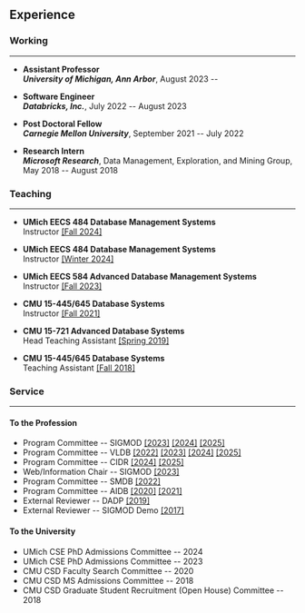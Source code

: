 ## Experience

### Working
---
* **Assistant Professor**<br/>
***University of Michigan, Ann Arbor***, August 2023 -- 

* **Software Engineer**<br/>
***Databricks, Inc.***, July 2022 -- August 2023

* **Post Doctoral Fellow**<br/>
***Carnegie Mellon University***, September 2021 -- July 2022

* **Research Intern**<br/>
***Microsoft Research***, Data Management, Exploration, and Mining
Group,
May 2018 -- August 2018

### Teaching
---
* **UMich EECS 484 Database Management Systems**<br/>
Instructor [[Fall 2024]](https://docs.google.com/document/d/1N0hDwEX-dU8p83fZznHSWXEhZB2X16THmSrY_jMkaEE/edit?usp=sharing)

* **UMich EECS 484 Database Management Systems**<br/>
Instructor [[Winter 2024]](https://docs.google.com/document/d/1JK6_nmwkouMnU3gtD9AF085hR_LhPKIL1bVPzRAS8MA/edit?usp=sharing)

* **UMich EECS 584 Advanced Database Management Systems**<br/>
Instructor [[Fall 2023]](https://www.eecs.umich.edu/courses/eecs584/)

* **CMU 15-445/645 Database Systems**<br/>
Instructor [[Fall 2021]](https://15445.courses.cs.cmu.edu/fall2021/)

* **CMU 15-721 Advanced Database Systems**<br/>
Head Teaching Assistant [[Spring 2019]](https://15721.courses.cs.cmu.edu/spring2019/)

* **CMU 15-445/645 Database Systems**<br/>
Teaching Assistant [[Fall 2018]](https://15445.courses.cs.cmu.edu/fall2018/)

### Service
---
####  To the Profession 
* Program Committee -- SIGMOD
  [[2023]](https://2023.sigmod.org/org_sigmod_pc.shtml)
  [[2024]](https://2024.sigmod.org/org_sigmod_pc.shtml)
  [[2025]](https://2025.sigmod.org/org_sigmod_pc.shtml)
* Program Committee -- VLDB
  [[2022]](http://vldb.org/2022/?review-board)
  [[2023]](http://vldb.org/2023/?review-board)
  [[2024]](http://vldb.org/2024/?review-board)
  [[2025]](http://vldb.org/2025/?review-board)
* Program Committee -- CIDR
  [[2024]](https://www.cidrdb.org/cidr2024/officers.html)
  [[2025]](https://www.cidrdb.org/cidr2025/officers.html)
* Web/Information Chair -- SIGMOD
  [[2023]](https://2023.sigmod.org/org_conference_officers.shtml)
* Program Committee -- SMDB
  [[2022]](https://db.cs.pitt.edu/smdb2022/)
* Program Committee -- AIDB
  [[2020]](https://sites.google.com/view/aidb2020/home/program-committee)
  [[2021]](https://sites.google.com/view/aidb2021/home/program-commitee)
* External Reviewer -- DADP [[2019]](https://www.springer.com/journal/10619)
* External Reviewer -- SIGMOD Demo [[2017]](http://sigmod2017.org/)

#### To the University
* UMich CSE PhD Admissions Committee -- 2024
* UMich CSE PhD Admissions Committee -- 2023
* CMU CSD Faculty Search Committee -- 2020
* CMU CSD MS Admissions Committee -- 2018
* CMU CSD Graduate Student Recruitment (Open House) Committee -- 2018


